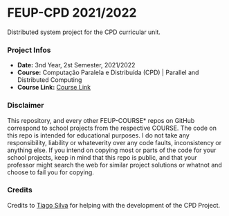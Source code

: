 # FEUP-CPD 2021/2022
Distributed system project for the CPD curricular unit.

### Project Infos
* **Date:** 3nd Year, 2st Semester, 2021/2022
* **Course:** Computação Paralela e Distribuída (CPD) | Parallel and Distributed Computing
* **Course Link:** [Course Link](https://sigarra.up.pt/feup/en/UCURR_GERAL.FICHA_UC_VIEW?pv_ocorrencia_id=484381)

### Disclaimer
This repository, and every other FEUP-COURSE* repos on GitHub correspond to school projects from the respective COURSE. The code on this repo is intended for educational purposes. I do not take any responsibility, liability or whateverity over any code faults, inconsistency or anything else. If you intend on copying most or parts of the code for your school projects, keep in mind that this repo is public, and that your professor might search the web for similar project solutions or whatnot and choose to fail you for copying.

### Credits
Credits to [Tiago Silva](https://github.com/TiagoCaldaSilva) for helping with the development of the CPD Project.
